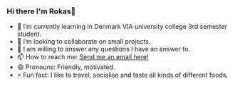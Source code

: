 ### Hi there I'm Rokas👋

<!--
**ErrorByProject/ErrorByProject** is a ✨ _special_ ✨ repository because its `README.md` (this file) appears on your GitHub profile.
Here are some ideas to get you started:
-->
- 🌱 I’m currently learning in Denmark VIA university college 3rd semester student.
- 👯 I’m looking to collaborate on small projects.
- 💬 I am willing to answer any questions I have an answer to.
- 📫 How to reach me: <a href="mailto:ifamous.rp@gmail.com">Send me an email here!</a> 
- 😄 Pronouns: Friendly, motivated.
- ⚡ Fun fact: I like to travel, socialise and taste all kinds of different foods.


###
